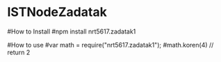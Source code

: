 # ISTNodeZadatak

#How to Install
#npm install nrt5617.zadatak1

#How to use
#var math = require("nrt5617.zadatak1");
#math.koren(4) // return 2
